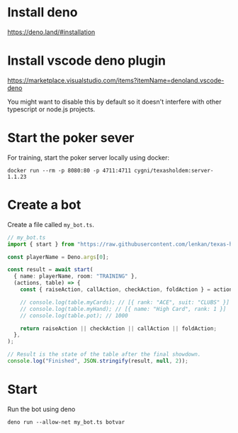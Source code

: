 
# Install deno

https://deno.land/#installation

# Install vscode deno plugin

https://marketplace.visualstudio.com/items?itemName=denoland.vscode-deno

You might want to disable this by default so it doesn't interfere with other typescript or node.js projects.

# Start the poker sever

For training, start the poker server locally using docker:

```
docker run --rm -p 8080:80 -p 4711:4711 cygni/texasholdem:server-1.1.23
```

# Create a bot

Create a file called `my_bot.ts`.

```ts
// my_bot.ts
import { start } from "https://raw.githubusercontent.com/lenkan/texas-holdem-client-deno/v0.2.0/mod.ts";

const playerName = Deno.args[0];

const result = await start(
  { name: playerName, room: "TRAINING" },
  (actions, table) => {
    const { raiseAction, callAction, checkAction, foldAction } = actions;

    // console.log(table.myCards); // [{ rank: "ACE", suit: "CLUBS" }]
    // console.log(table.myHand); // [{ name: "High Card", rank: 1 }]
    // console.log(table.pot); // 1000

    return raiseAction || checkAction || callAction || foldAction;
  },
);

// Result is the state of the table after the final showdown.
console.log("Finished", JSON.stringify(result, null, 2));
```

# Start 

Run the bot using deno

```
deno run --allow-net my_bot.ts botvar
```
